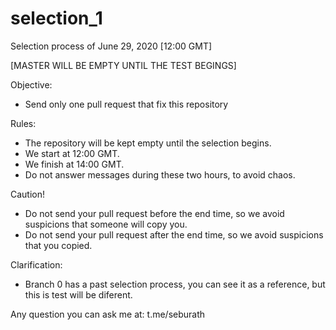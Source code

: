 # selection_1
Selection process of June 29, 2020 [12:00 GMT]

[MASTER WILL BE EMPTY UNTIL THE TEST BEGINGS]

Objective:
- Send only one pull request that fix this repository

Rules:
- The repository will be kept empty until the selection begins.
- We start at 12:00 GMT.
- We finish at 14:00 GMT.
- Do not answer messages during these two hours, to avoid chaos.

Caution!
- Do not send your pull request before the end time, so we avoid suspicions that someone will copy you.
- Do not send your pull request after the end time, so we avoid suspicions that you copied.

Clarification:
- Branch 0 has a past selection process, you can see it as a reference, but this is test will be diferent.

Any question you can ask me at:
t.me/seburath
